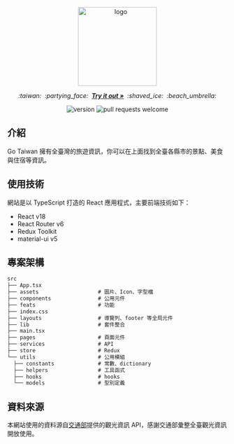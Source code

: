 <p align="center">
  <img width="180" src="https://user-images.githubusercontent.com/79037530/205483666-4e3e8883-bc86-4b12-8f78-0ea5206f7f8d.svg" alt="logo">
</p>
<p align="center">
  <i>:taiwan:</i>
  &nbsp;<i>:partying_face:</i>
  &nbsp;<a href="https://go-taiwan.vercel.app/"><strong><i>Try it out »</i></strong></a>
  &nbsp;<i>:shaved_ice:</i>
  &nbsp;<i>:beach_umbrella:</i>
</p>
<p align="center">
  <img src="https://img.shields.io/badge/Ver-1.1.0-blue" alt="version" />
  <img src="https://img.shields.io/badge/PRs-Welcome!-ff69b4" alt="pull requests welcome" />
</p>

## 介紹

Go Taiwan 擁有全臺灣的旅遊資訊，你可以在上面找到全臺各縣市的景點、美食與住宿等資訊。

## 使用技術

網站是以 TypeScript 打造的 React 應用程式，主要前端技術如下：

- React v18
- React Router v6
- Redux Toolkit
- material-ui v5

## 專案架構

```md
src
├── App.tsx
├── assets                   # 圖片、Icon、字型檔
├── components               # 公用元件
├── feats                    # 功能
├── index.css
├── layouts                  # 導覽列、footer 等全局元件
├── lib                      # 套件整合
├── main.tsx
├── pages                    # 頁面元件
├── services                 # API
├── store                    # Redux
└── utils                    # 公用模組
  ├── constants              # 常數、dictionary
  ├── helpers                # 工具函式
  ├── hooks                  # hooks
  └── models                 # 型別定義
```

## 資料來源

本網站使用的資料源自[交通部](https://tdx.transportdata.tw/)提供的觀光資訊 API，感謝交通部彙整全臺觀光資訊開放使用。
